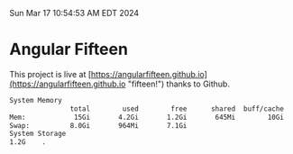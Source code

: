 Sun Mar 17 10:54:53 AM EDT 2024

# Angular Fifteen


This project is live at [https://angularfifteen.github.io](https://angularfifteen.github.io "fifteen!") thanks to Github.

```bash
System Memory
               total        used        free      shared  buff/cache   available
Mem:            15Gi       4.2Gi       1.2Gi       645Mi        10Gi        11Gi
Swap:          8.0Gi       964Mi       7.1Gi
System Storage
1.2G	.
